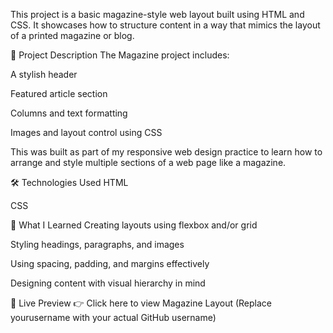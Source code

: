 This project is a basic magazine-style web layout built using HTML and CSS. It showcases how to structure content in a way that mimics the layout of a printed magazine or blog.

📖 Project Description
The Magazine project includes:

A stylish header

Featured article section

Columns and text formatting

Images and layout control using CSS

This was built as part of my responsive web design practice to learn how to arrange and style multiple sections of a web page like a magazine.

🛠️ Technologies Used
HTML

CSS

🌱 What I Learned
Creating layouts using flexbox and/or grid

Styling headings, paragraphs, and images

Using spacing, padding, and margins effectively

Designing content with visual hierarchy in mind

🚀 Live Preview
👉 Click here to view Magazine Layout
(Replace yourusername with your actual GitHub username)
